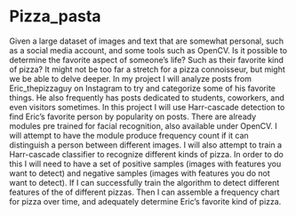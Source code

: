 # Pizza_pasta

Given a large dataset of images and text that are somewhat personal, such as a social media account, and some tools such as OpenCV. Is it possible to determine the favorite aspect of someone’s life? Such as their favorite kind of pizza? It might not be too far a stretch for a pizza connoisseur, but might we be able to delve deeper. In my project I will analyze posts from Eric_thepizzaguy on Instagram to try and categorize some of his favorite things. He also frequently has posts dedicated to students, coworkers, and even visitors sometimes. In this project I will use Harr-cascade detection to find Eric’s favorite person by popularity on posts. There are already modules pre trained for facial recognition, also available under OpenCV. I will attempt to have the module produce frequency count if it can distinguish a person between different images. I will also attempt to train a Harr-cascade classifier to recognize different kinds of pizza. In order to do this I will need to have a set of positive samples (images with features you want to detect) and negative samples (images with features you do not want to detect). If I can successfully train the algorithm to detect different features of the of different pizzas. Then I can assemble a frequency chart for pizza over time, and adequately determine Eric’s favorite kind of pizza.
